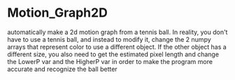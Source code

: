 # Motion_Graph2D
automatically make a 2d motion graph from a tennis ball. 
In reality, you don't have to use a tennis ball, and instead to modify it, change the 2 numpy arrays that represent color to use a different object.
If the other object has a different size, you also need to get the estimated pixel length and change the LowerP var and the HigherP var in order to make the program more accurate and recognize the ball better
